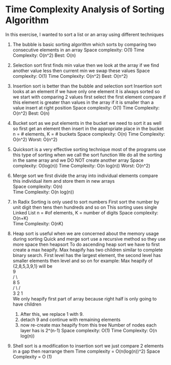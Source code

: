 # Time Complexity Analysis of Sorting Algorithm

In this exercise, I wanted to sort a list or an array using different techniques
1) The bubble is basic sorting algorithm which sorts by comparing two consecutive elements in an array
    Space complexity: O(1)
    Time Complexity: O(n^2)    Best: O(n)
    
2) Selection sort first finds min value
    then we look at the array if we find another value less then
    current min we swap these values
    Space complexity: O(1)
    Time Complexity: O(n^2)    Best: O(n^2)
    
3) Insertion sort is better than the bubble and selection sort
    Insertion sort looks at an element
    if we have only one element it is always sorted so we start with
    comparing 2 values first select the first element
    compare if this element is greater than values in the array
    if it is smaller than a value insert at right position
    Space complexity: O(1)
    Time Complexity: O(n^2)    Best: O(n)
    
4) Bucket sort as we put elements in the bucket we need to sort it as well
    so first get an element then insert in the appropriate place in the bucket
    n = # elements, K = # buckets
    Space complexity: O(n)
    Time Complexity: O(n^2)    Worst: O(n^2)
    
5) Quicksort is a very effective sorting technique
    most of the programs use this type of sorting when we call the sort function
    We do all the sorting in the same array and we DO NOT create another array
    Space complexity: O(log(n))
    Time Complexity: O(n log(n))    Worst: O(n^2)
    
6) Merge sort we first divide the array into individual elements
    compare this individual item and store them in new arrays    
    Space complexity: O(n)    
    Time Complexity: O(n log(n))   
    
7) In Radix Sorting is only used to sort numbers
    First sort the number by unit digit then tens then hundreds and so on
    This sorting uses single Linked List
    n = #of elements, K = number of digits
    Space complexity: O(n+K)    
    Time Complexity: O(nK)
    
8) Heap sort is useful when we are concerned about the memory usage during sorting
    Quick and merge sort use a recursive method so they use more space then heapsort
    To do ascending heap sort we have to first create a max heapify.
    Max heapify has two children similar to complete binary search. First level
    has the largest element, the second level has smaller elements then level and so on
    for example:  Max heapify of  {2,8,5,3,9,1} will be  
            9   
         /    \           
        8      5          
      /  \    /        
    3     2  1  
    We only heapify first part of array because right half is only going to have children
      1) After this, we replace 1 with 9.
      2) detach 9 and continue with remaining elements
      3) now re-create max heapify from this tree
    Number of nodes each layer has is 2^(n-1)
    Space complexity: O(1)
    Time Complexity: O(n log(n))
    
9) Shell sort is a modification to insertion sort
    we just compare 2 elements in a gap then rearrange them
    Time complexity = O(n(log(n))^2)
    Space Complexity = O (1)
